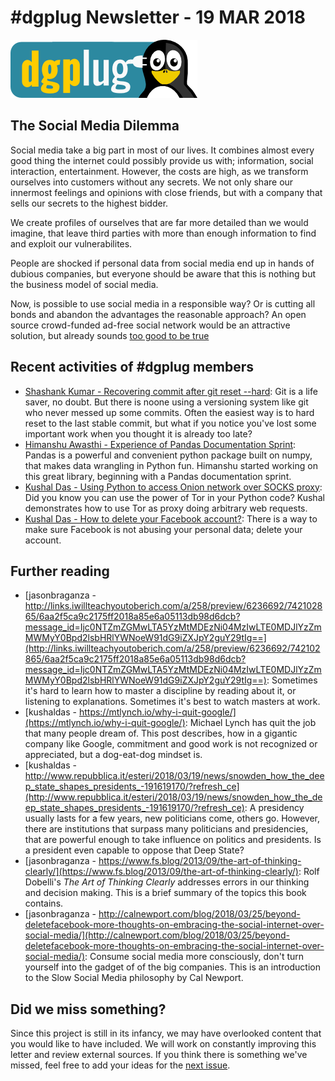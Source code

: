 
\#dgplug Newsletter - 19 MAR 2018
============================================

![dgplug logo][img:logo]

The Social Media Dilemma
-----------------------------------------

Social media take a big part in most of our lives. It combines almost every good thing the internet could possibly provide us with; information, social interaction, entertainment. However, the costs are high, as we transform ourselves into customers without any secrets. We not only share our innermost feelings and opinions with close friends, but with a company that sells our secrets to the highest bidder.

We create profiles of ourselves that are far more detailed than we would imagine, that leave third parties with more than enough information to find and exploit our vulnerabilites.

People are shocked if personal data from social media end up in hands of dubious companies, but everyone should be aware that this is nothing but the business model of social media.

Now, is possible to use social media in a responsible way? Or is cutting all bonds and abandon the advantages the reasonable approach? An open source crowd-funded ad-free social network would be an attractive solution, but already sounds [too good to be true](https://www.fsf.org/blogs/community/free-software-foundation-announces-crowdfunding-campaign-to-buy-facebook)


Recent activities of \#dgplug members
----------------------------------------------

- [Shashank Kumar - Recovering commit after git reset --hard](https://blog.shanky.xyz/recovering-commit-after-git-reset--hard.html): Git is a life saver, no doubt. But there is noone using a versioning system like git who never messed up some commits. Often the easiest way is to hard reset to the last stable commit, but what if you notice you've lost some important work when you thought it is already too late?
- [Himanshu Awasthi - Experience of  Pandas Documentation Sprint](https://kanpurpython.wordpress.com/2018/03/15/experience-of-pandas-documentation-sprint/): Pandas is a powerful and convenient python package built on numpy, that makes data wrangling in Python fun. Himanshu started working on this great library, beginning with a Pandas documentation sprint.
- [Kushal Das - Using Python to access Onion network over SOCKS proxy](https://kushaldas.in/posts/using-python-to-access-onion-network-over-socks-proxy.html): Did you know you can use the power of Tor in your Python code? Kushal demonstrates how to use Tor as proxy doing arbitrary web requests.
- [Kushal Das - How to delete your Facebook account?](https://kushaldas.in/posts/how-to-delete-your-facebook-account.html): There is a way to make sure Facebook is not abusing your personal data; delete your account.

Further reading
-------------------

- [jasonbraganza - http://links.iwillteachyoutoberich.com/a/258/preview/6236692/742102865/6aa2f5ca9c2175ff2018a85e6a05113db98d6dcb?message_id=Ijc0NTZmZGMwLTA5YzMtMDEzNi04MzIwLTE0MDJlYzZmMWMyY0Bpd2lsbHRlYWNoeW91dG9iZXJpY2guY29tIg==](http://links.iwillteachyoutoberich.com/a/258/preview/6236692/742102865/6aa2f5ca9c2175ff2018a85e6a05113db98d6dcb?message_id=Ijc0NTZmZGMwLTA5YzMtMDEzNi04MzIwLTE0MDJlYzZmMWMyY0Bpd2lsbHRlYWNoeW91dG9iZXJpY2guY29tIg==): Sometimes it's hard to learn how to master a discipline by reading about it, or listening to explanations. Sometimes it's best to watch masters at work.
- [kushaldas - https://mtlynch.io/why-i-quit-google/](https://mtlynch.io/why-i-quit-google/): Michael Lynch has quit the job that many people dream of. This post describes, how in a gigantic company like Google, commitment and good work is not recognized or appreciated, but a dog-eat-dog mindset is. 
- [kushaldas - http://www.repubblica.it/esteri/2018/03/19/news/snowden_how_the_deep_state_shapes_presidents_-191619170/?refresh_ce](http://www.repubblica.it/esteri/2018/03/19/news/snowden_how_the_deep_state_shapes_presidents_-191619170/?refresh_ce): A presidency usually lasts for a few years, new politicians come, others go. However, there are institutions that surpass many politicians and presidencies, that are powerful enough to take influence on politics and presidents. Is a president even capable to oppose that Deep State?
- [jasonbraganza - https://www.fs.blog/2013/09/the-art-of-thinking-clearly/](https://www.fs.blog/2013/09/the-art-of-thinking-clearly/): Rolf Dobelli's *The Art of Thinking Clearly* addresses errors in our thinking and decision making. This is a brief summary of the topics this book contains.
- [jasonbraganza - http://calnewport.com/blog/2018/03/25/beyond-deletefacebook-more-thoughts-on-embracing-the-social-internet-over-social-media/](http://calnewport.com/blog/2018/03/25/beyond-deletefacebook-more-thoughts-on-embracing-the-social-internet-over-social-media/): Consume social media more consciously, don't turn yourself into the gadget of of the big companies. This is an introduction to the Slow Social Media philosophy by Cal Newport.


Did we miss something?
---------------------------

Since this project is still in its infancy, we may have overlooked content that you would like to have included. We will work on constantly improving this letter and review external sources. If you think there is something we've missed, feel free to add your ideas for the [next issue][link:next_issue].


[img:logo]: ../../static/img/dgplug_logo.png
[link:dgplug]: https://dgplug.org
[link:planet]: http://planet.dgplug.org
[link:students_planet]: http://students.planet.dgplug.org
[link:freenode]: https://freenode.net
[link:next_issue]: https://github.com/dgplug/newsletter/issues/9
